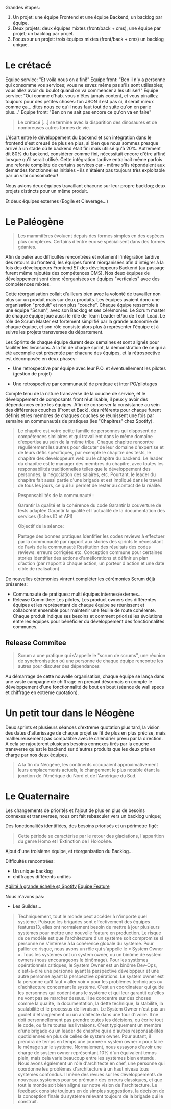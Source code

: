
Grandes étapes:

1. Un projet: une équipe Frontend et une équipe Backend; un backlog par équipe.
2. Deux projets: deux équipes mixtes (front/back + cms), une équipe par projet; un backlog par projet.
3. Focus sur un projet: trois équipes mixtes (front/back + cms) un backlog unique.


# Le crétacé


Equipe service: "Et voilà nous on a fini!"
Equipe front: "Ben il n'y a personne qui consomme vos services; vous ne savez même pas s'ils sont utilisables; vous allez avoir du boulot quand on va commencer à les utiliser!"
Equipe service: "Oui comme d'hab. vous n'êtes jamais content, et vous pinaillez toujours pour des petites choses: ton JSON il est pas ci, il serait mieux comme ça... dites nous ce qu'il nous faut tout de suite qu'on en parle plus..."
Equipe front: "Ben on ne sait pas encore ce qu'on va en faire"

> Le crétacé [...] se termine avec la disparition des dinosaures et de nombreuses autres formes de vie. 

L'écart entre le développement du backend et son intégration dans le frontend s'est creusé de plus en plus, si bien que nous sommes presque arrivé à un stade où le backend était fini mais utilisé qu'à 20%. Autrement dit 80% du backend, considérer comme fini, nécessitait encore d'être affiné lorsque qu'il serait utilisé. 
Cette intégration tardive entrainait même parfois une refonte complète de certains services car  - même s'ils répondaient aux demandes fonctionnelles initiales - ils n'étaient pas toujours très exploitable par un vrai consomateur!

Nous avions deux équipes travaillant chacune sur leur propre backlog; deux projets distincts pour un même produit.

Et deux équipes externes (Eogile et Cleverage...)

# Le Paléogène

> Les mammifères évoluent depuis des formes simples en des espèces plus complexes. Certains d'entre eux se spécialisent dans des formes géantes.

Afin de palier aux difficultés rencontrées et notament l'intégration tardive des retours du frontend, les équipes furent réorganisées afin d'intégrer à la fois des développeurs Frontend *ET* des développeurs Backend (au passage furent même rajoutés des compétences CMS). Nos deux équipes de développement sont donc réorganisées en équipes "verticales" avec des compétences mixtes.

Cette réorganisation collait d'ailleurs bien avec la volonté de travailler non plus sur un produit mais sur deux produits. Les équipes avaient donc une organisation "produit" et non plus "couche". 
Chaque équipe ressemble à une équipe "Scrum", avec son Backlog et ses cérémonies. Le Scrum master de chaque équipe joue aussi le rôle de Team Leader et/ou de Tech Lead. Le rôle de Scrum Master est fortement simplifié par la grande autonomie de chaque équipe, et son rôle consiste alors plus à représenter l'équipe et à suivre les projets transverses du département.



Les Sprints de chaque équipe durent deux semaines et sont alignés pour faciliter les livraisons.
A la fin de chaque sprint, la démonstration de ce qui a été accomplie est présentée par chacune des équipes, et la rétrospective est décomposée en deux phases:

* Une retrospective par équipe avec leur P.O. et éventuellement les pilotes (gestion de projet)
+ Une retrospective par communauté de pratique et inter PO/pilotages

Compte tenu de la nature transverse de la couche de service, et le développement de composants front réutilisable, il peux y avoir des dépendances entre les équipes.
Afin de conserver la consistance au sein des différentes couches (Front et Back), des référents pour chaque furent définis et les membres de chaques couches se réunissent une fois par semaine en communautés de pratiques (les "Chapitres" chez Spotify).

> Le chapitre est votre petite famille de personnes qui disposent de compétences similaires et qui
> travaillent dans le même domaine d'expertise au sein de la même tribu.
> Chaque chapitre rencontre régulièrement les autres pour discuter de leur domaine d'expertise et de
> leurs défis spécifiques, par exemple le chapitre des tests, le chapitre des développeurs web ou le
> chapitre du backend.
> Le leader du chapitre est le manager des membres du chapitre, avec toutes les responsabilités
> traditionnelles telles que le développement des personnes, la négociation des salaires, etc. Pourtant,
> le leader du chapitre fait aussi partie d'une brigade et est impliqué dans le travail de tous les jours,
> ce qui lui permet de rester au contact de la réalité.



>Responsabilités de la communauté :
>
>    Garantir la qualité et la cohérence du code
>    Garantir la couverture de tests adaptée
>    Garantir la qualité et l'actualité de la documentation des services (fiches ID et API)
>
>Objectif de la séance:
>
>    Partage des bonnes pratiques
>    Identifier les codes reviews à effectuer par la communauté par rapport aux stories des sprints le nécessitant de l'avis de la communauté
>    Restitution des résultats des codes reviews: erreurs corrigées etc.
>    Conception commune pour certaines stories
>    Identifier des actions d'améliorations et définir un plan d'action (par rapport à chaque action, un porteur d'action et une date cible de réalisation)

De nouvelles cérémonies vinrent compléter les cérémonies Scrum déjà présentes:

* Communauté de pratiques: multi équipes internes/externes...
* Release Committee: Les pilotes, Les product owners des différentes équipes et les représentant de chaque équipe se réunissent et collaborent ensemble pour maintenir une feuille de route cohérente. Chaque produit indique ses besoins et comment priorisé les évolutions entre les équipes pour bénéficier du développement des fonctionnalités communes.

## Release Commitee

> Scrum a une pratique qui s'appelle le "scrum de scrums", une réunion de synchronisation où une personne de chaque équipe rencontre les autres pour discuter des dépendances


Au démarrage de cette nouvelle organisation, chaque équipe se lança dans une vaste campagne de chiffrage en prenant désormais en compte le développement d'une fonctionnalité de bout en bout (séance de wall specs et chiffrage en extreme quotation).



[](http://blog.octo.com/extreme-quotation-planning-agile-sous-steroides/)


# Un petit tour dans le Néogène

Deux sprints et plusieurs séances d'extreme quotation plus tard, la vision des dates d'atterissage de chaque projet se fit de plus en plus précise, mais malheureusement pas compatible avec le calendrier prévu par la direction. A cela se rajoutèrent plusieurs besoins connexes tirés par la couche transverse qu'est le backend sur d'autres produits que les deux pris en charge par nos deux équipes.

> A la fin du Néogène, les continents occupaient approximativement leurs emplacements actuels, le changement le plus notable étant la jonction de l'Amérique du Nord et de l'Amérique du Sud.

# Le Quaternaire


Les changements de priorités et l'ajout de plus en plus de besoins connexes et transverses, nous ont fait rebasculer vers un backlog unique; 

Des fonctionalités identifiées, des besoins priorisés et un périmètre figé:

> Cette période se caractérise par le retour des glaciations, l'apparition du genre Homo et l'Extinction de l'Holocène.

Ajout d'une troisième équipe, et réorganisation du Backlog...

Difficultés rencontrées:

* Un unique backlog
* chiffrages différents unifiés 



[Agilité à grande échelle @ Spotify](http://www.fabrice-aimetti.fr/dotclear/public/traductions/SpotifyScaling_fr.pdf)
[Equipe Feature](http://www.fabrice-aimetti.fr/dotclear/public/traductions/feature_team_primer_fr.pdf)

Nous n'avons pas:

* Les Guildes...

> Techniquement, tout le monde peut accéder à n'importe quel système. Puisque les brigades sont
> effectivement des équipes features13, elles ont normalement besoin de mettre à jour plusieurs
> systèmes pour mettre une nouvelle feature en production.
> Le risque de ce modèle est que l'architecture d'un système soit compromise si personne ne s'intérese
> à la cohérence globale du système.
> Pour pallier ce risque, nous avons un rôle qui s'appelle le « System Owner ». Tous les systèmes ont
> un system owner, ou un binôme de system owners (nous encourageons le binômage). Pour les
> systèmes opérationnels critiques, le System Owner est un binôme Dev-Ops, c'est-à-dire une
> personne ayant la perspective développeur et une autre personne ayant la perspective opérations.
> Le system owner est la personne qu'il faut « aller voir » pour les problèmes techniques ou
> d'achitecture concernant le système. C'est un coordinateur qui guide les personnes qui codent dans
> le système et qui leur garantit qu'elles ne vont pas se marcher dessus. Il se concentre sur des choses
> comme la qualité, la documentation, la dette technique, la stabilité, la scalabilité et le processus de
> livraison.
> Le System Owner n'est pas un goulet d'étranglement ou un architecte dans une tour d'ivoire. Il ne
> doit personnellement pas prendre toutes les décisions, ou écrire tout le code, ou faire toutes les
> livraisons. C'est typiquement un membre d'une brigade ou un leader de chapitre qui a d'autres
> responsabilités quotidiennes en plus de celles de system owner. Pour autant, il prendra de temps en
> temps une journée « system owner » pour faire le ménage sur le système. Normalement, nous
> essayons d'avoir une charge de system owner représentant 10% d'un équivalent temps plein, mais
> cela varie beaucoup entre les systèmes bien entendu.
> Nous avons également un rôle d'architecte en chef, une personne qui coordonne les problèmes
> d'architecture à un haut niveau tous systèmes confondus. Il mène des revues sur les développements
> de nouveaux systèmes pour se prémunir des erreurs classiques, et que tout le monde soit bien aligné
> sur notre vision de l'architecture. Le feedback consiste toujours en de simples suggestions, la
> décision de la conception finale du système relevant toujours de la brigade qui le construit.

